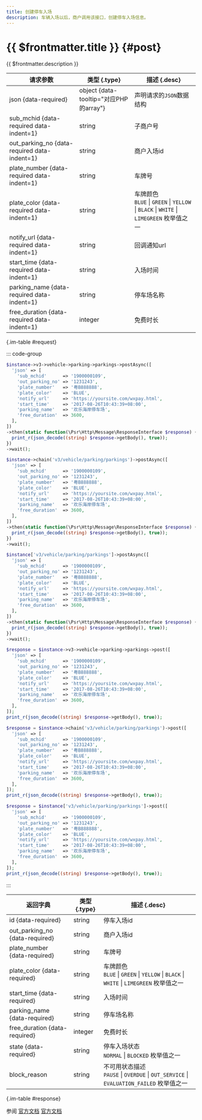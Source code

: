 ```yaml
---
title: 创建停车入场
description: 车辆入场以后，商户调用该接口，创建停车入场信息。
---
```


# {{ $frontmatter.title }} {#post}

{{ $frontmatter.description }}

| 请求参数 | 类型 {.type} | 描述 {.desc}
| --- | --- | ---
| json {data-required} | object {data-tooltip="对应PHP的array"} | 声明请求的`JSON`数据结构
| sub_mchid {data-required data-indent=1} | string | 子商户号
| out_parking_no {data-required data-indent=1} | string | 商户入场id
| plate_number {data-required data-indent=1} | string | 车牌号
| plate_color {data-required data-indent=1} | string | 车牌颜色<br/>`BLUE` \| `GREEN` \| `YELLOW` \| `BLACK` \| `WHITE` \| `LIMEGREEN` 枚举值之一
| notify_url {data-required data-indent=1} | string | 回调通知url
| start_time {data-required data-indent=1} | string | 入场时间
| parking_name {data-required data-indent=1} | string | 停车场名称
| free_duration {data-required data-indent=1} | integer | 免费时长

{.im-table #request}

::: code-group

```php [异步纯链式]
$instance->v3->vehicle->parking->parkings->postAsync([
  'json' => [
    'sub_mchid'      => '1900000109',
    'out_parking_no' => '1231243',
    'plate_number'   => '粤B888888',
    'plate_color'    => 'BLUE',
    'notify_url'     => 'https://yoursite.com/wxpay.html',
    'start_time'     => '2017-08-26T10:43:39+08:00',
    'parking_name'   => '欢乐海岸停车场',
    'free_duration'  => 3600,
  ],
])
->then(static function(\Psr\Http\Message\ResponseInterface $response) {
  print_r(json_decode((string) $response->getBody(), true));
})
->wait();
```

```php [异步声明式]
$instance->chain('v3/vehicle/parking/parkings')->postAsync([
  'json' => [
    'sub_mchid'      => '1900000109',
    'out_parking_no' => '1231243',
    'plate_number'   => '粤B888888',
    'plate_color'    => 'BLUE',
    'notify_url'     => 'https://yoursite.com/wxpay.html',
    'start_time'     => '2017-08-26T10:43:39+08:00',
    'parking_name'   => '欢乐海岸停车场',
    'free_duration'  => 3600,
  ],
])
->then(static function(\Psr\Http\Message\ResponseInterface $response) {
  print_r(json_decode((string) $response->getBody(), true));
})
->wait();
```

```php [异步属性式]
$instance['v3/vehicle/parking/parkings']->postAsync([
  'json' => [
    'sub_mchid'      => '1900000109',
    'out_parking_no' => '1231243',
    'plate_number'   => '粤B888888',
    'plate_color'    => 'BLUE',
    'notify_url'     => 'https://yoursite.com/wxpay.html',
    'start_time'     => '2017-08-26T10:43:39+08:00',
    'parking_name'   => '欢乐海岸停车场',
    'free_duration'  => 3600,
  ],
])
->then(static function(\Psr\Http\Message\ResponseInterface $response) {
  print_r(json_decode((string) $response->getBody(), true));
})
->wait();
```

```php [同步纯链式]
$response = $instance->v3->vehicle->parking->parkings->post([
  'json' => [
    'sub_mchid'      => '1900000109',
    'out_parking_no' => '1231243',
    'plate_number'   => '粤B888888',
    'plate_color'    => 'BLUE',
    'notify_url'     => 'https://yoursite.com/wxpay.html',
    'start_time'     => '2017-08-26T10:43:39+08:00',
    'parking_name'   => '欢乐海岸停车场',
    'free_duration'  => 3600,
  ],
]);
print_r(json_decode((string) $response->getBody(), true));
```

```php [同步声明式]
$response = $instance->chain('v3/vehicle/parking/parkings')->post([
  'json' => [
    'sub_mchid'      => '1900000109',
    'out_parking_no' => '1231243',
    'plate_number'   => '粤B888888',
    'plate_color'    => 'BLUE',
    'notify_url'     => 'https://yoursite.com/wxpay.html',
    'start_time'     => '2017-08-26T10:43:39+08:00',
    'parking_name'   => '欢乐海岸停车场',
    'free_duration'  => 3600,
  ],
]);
print_r(json_decode((string) $response->getBody(), true));
```

```php [同步属性式]
$response = $instance['v3/vehicle/parking/parkings']->post([
  'json' => [
    'sub_mchid'      => '1900000109',
    'out_parking_no' => '1231243',
    'plate_number'   => '粤B888888',
    'plate_color'    => 'BLUE',
    'notify_url'     => 'https://yoursite.com/wxpay.html',
    'start_time'     => '2017-08-26T10:43:39+08:00',
    'parking_name'   => '欢乐海岸停车场',
    'free_duration'  => 3600,
  ],
]);
print_r(json_decode((string) $response->getBody(), true));
```

:::

| 返回字典 | 类型 {.type} | 描述 {.desc}
| --- | --- | ---
| id {data-required} | string | 停车入场id
| out_parking_no {data-required} | string | 商户入场id
| plate_number {data-required} | string | 车牌号
| plate_color {data-required} | string | 车牌颜色<br/>`BLUE` \| `GREEN` \| `YELLOW` \| `BLACK` \| `WHITE` \| `LIMEGREEN` 枚举值之一
| start_time {data-required} | string | 入场时间
| parking_name {data-required} | string | 停车场名称
| free_duration {data-required} | integer | 免费时长
| state {data-required} | string | 停车入场状态<br/>`NORMAL` \| `BLOCKED` 枚举值之一
| block_reason | string | 不可用状态描述<br/>`PAUSE` \| `OVERDUE` \| `OUT_SERVICE` \| `EVALUATION_FAILED` 枚举值之一

{.im-table #response}

参阅 [官方文档](https://pay.weixin.qq.com/doc/v3/merchant/4012533937) [官方文档](https://pay.weixin.qq.com/doc/v3/partner/4012533994)
